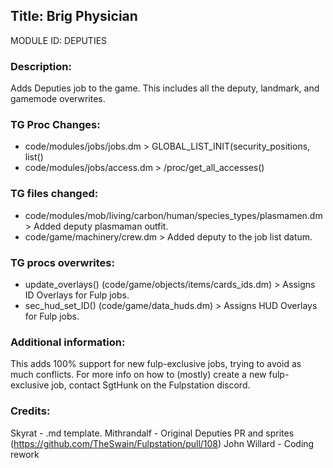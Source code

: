 ## Title: Brig Physician

MODULE ID: DEPUTIES

### Description:

Adds Deputies job to the game. This includes all the deputy, landmark, and gamemode overwrites.

### TG Proc Changes:

- code/modules/jobs/jobs.dm > GLOBAL_LIST_INIT(security_positions, list()
- code/modules/jobs/access.dm > /proc/get_all_accesses()

### TG files changed:

- code/modules/mob/living/carbon/human/species_types/plasmamen.dm > Added deputy plasmaman outfit.
- code/game/machinery/crew.dm > Added deputy to the job list datum.

### TG procs overwrites:

- update_overlays() (code/game/objects/items/cards_ids.dm) > Assigns ID Overlays for Fulp jobs.
- sec_hud_set_ID() (code/game/data_huds.dm) > Assigns HUD Overlays for Fulp jobs.

### Additional information:

This adds 100% support for new fulp-exclusive jobs, trying to avoid as much conflicts. For more info on how to (mostly) create a new fulp-exclusive job, contact SgtHunk on the Fulpstation discord.

### Credits:

Skyrat - .md template.
Mithrandalf - Original Deputies PR and sprites (https://github.com/TheSwain/Fulpstation/pull/108)
John Willard - Coding rework

